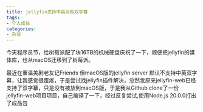 ```yaml
---
title: jellyfin支持中英对照双字幕
tags:
- 个人成长
categories:
- 杂谈
---
```




今天程序员节，给树莓派配了块16TB的机械硬盘庆祝了一下，顺便把jellyfin的媒体库，也从macOS迁移到了树莓派。



最近在重温美剧老友记Friends 但macOS版的jellyfin server 默认不支持中英双字幕，让我感觉很蛋疼，于是尝试找jellyfin插件解决，忽然发原来jellyfin-web已经支持了双字幕，只是没有被放到macOS版，于是我从Github clone了一份 jellyfin-web项目项目，自己编译了一下，经过反复尝试,使用Node.js 20.0.0打出了成品包
